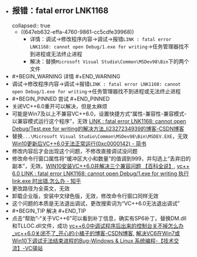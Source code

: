 - ## 报错：fatal error LNK1168
  collapsed:: true
	- ((647eb632-effa-4760-9861-cc5cdfe39968))
		- 详情：调试->修改程序内容->调试->报错`LINK : fatal error LNK1168: cannot open Debug/1.exe for writing`->任务管理器找不到进程或无法终止进程
		- 解决：替换`Microsoft Visual Studio\Common\MSDev98\Bin`下的两个文件
- #+BEGIN_WARNING
  详情
  #+END_WARNING
- 调试->修改程序内容->调试->报错`LINK : fatal error LNK1168: cannot open Debug/1.exe for writing`->任务管理器找不到进程或无法终止进程
- #+BEGIN_PINNED
  尝试
  #+END_PINNED
- 关闭VC++6.0重开可以解决，但是太麻烦
- 可能是Win7及以上不兼容VC++6.0，设置快捷方式“属性-兼容性-兼容模式-以兼容模式运行这个程序”，无效 [LINK : fatal error LNK1168: cannot open Debug/Test.exe for writing的解决方法_li2327234939的博客-CSDN博客](https://blog.csdn.net/li2327234939/article/details/50878677#:~:text=常用的解决方式是：%201.打开电脑的资源管理器（按Ctrl%2BAlt%2BDelete）把Test.exe,进程强制杀死，然后在运行就可以了，如果在资源管理器中找不到只能使用第二种方法了。%20把VC6.0关闭在重新新建一个新的项目就可以了。%20在网上查了一下造成这个错误的原因是VC6.0在win7以上版本不兼容。)
- 替换`...\Microsoft Visual Studio\Common\MSDev98\Bin\MSDEV.EXE`，无效 [Win10更新后VC++6.0无法正常运行(0xc0000142) - 简书](https://www.jianshu.com/p/6ead978cc63e)
- 修改内容后才会出现这个问题，不修改直接调试没问题
- 修改命令行窗口属性将“缓冲区大小和数量”的值调到999，并勾选上“丢弃旧的副本”，无效。[WIN10安装VC++6.0并解决三个兼容问题 【百科全说】](https://www.bkqs.com.cn/content/8p7rvdqzn.html), [vc++ 6.0 LINK : fatal error LNK1168: cannot open Debug/1.exe for writing 执行 link.exe 时出错.怎么办 - 知乎](https://zhuanlan.zhihu.com/p/27236543)
- 更改路径为全英文，无效
- 卸载企业版，安装中文绿色版，无效，修改命令行窗口同样无效
- 这个问题的本质是无法退出调试，更改搜索词为“VC++6.0无法退出调试”
- #+BEGIN_TIP
  解决
  #+END_TIP
- 点击“帮助”-“关于VC++6”可以看到补丁信息，确实有SP6补丁。替换DM.dll和TLLOC.dll文件，成功 [vc++6.0中调试程序后出来的控制台关不掉怎么办_vc++6.0关闭不了_开心的小橘子的博客-CSDN博客](https://blog.csdn.net/qq_40568577/article/details/80064569), [解决VC6在Win7或Win10下调试无法结束进程的Bug-Windows & Linux 系统编程-【技术交流】-VC驿站](https://www.cctry.com/thread-289429-1-1.html)